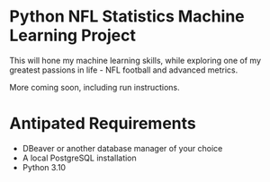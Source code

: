 # Python NFL Statistics Machine Learning Project

This will hone my machine learning skills, while exploring one of my greatest passions in life - NFL football and advanced metrics.

More coming soon, including run instructions.

# Antipated Requirements
* DBeaver or another database manager of your choice
* A local PostgreSQL installation
* Python 3.10
